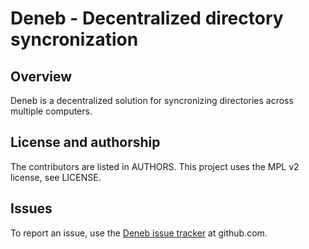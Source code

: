 # Deneb - Decentralized directory syncronization

## Overview

Deneb is a decentralized solution for syncronizing directories across multiple computers.

## License and authorship

The contributors are listed in AUTHORS. This project uses the MPL v2 license, see LICENSE.

## Issues

To report an issue, use the [Deneb issue tracker](https://github.com/radupopescu/deneb/issues) at github.com.


